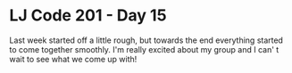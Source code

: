 # LJ Code 201 - Day 15

Last week started off a little rough, but towards the end everything started to come together smoothly. I'm really excited about my group and I can'
t wait to see what we come up with!
